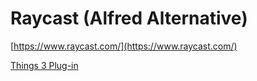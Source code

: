 
# Raycast (Alfred Alternative)

[https://www.raycast.com/](https://www.raycast.com/)

[Things 3 Plug-in](https://www.raycast.com/loris/things)